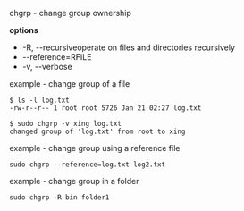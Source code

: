 chgrp - change group ownership

**options**<br>
- -R, --recursiveoperate on files and directories recursively
- --reference=RFILE
- -v, --verbose

example - change group of a file
```
$ ls -l log.txt 
-rw-r--r-- 1 root root 5726 Jan 21 02:27 log.txt

$ sudo chgrp -v xing log.txt 
changed group of 'log.txt' from root to xing
```

example - change group using a reference file
```
sudo chgrp --reference=log.txt log2.txt
```

example - change group in a folder
```
sudo chgrp -R bin folder1
```
